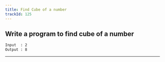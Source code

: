 ```yaml
---
title: Find Cube of a number
trackId: 125
---
```


## Write a program to find cube of a number

```txt
Input  : 2
Output : 8
```

---
